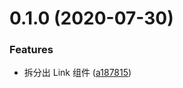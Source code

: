 # 0.1.0 (2020-07-30)


### Features

* 拆分出 Link 组件 ([a187815](https://github.com/miaoxing/router-modal/commit/a1878150627e70f1308dd427ed1d5482db9e1e27))
